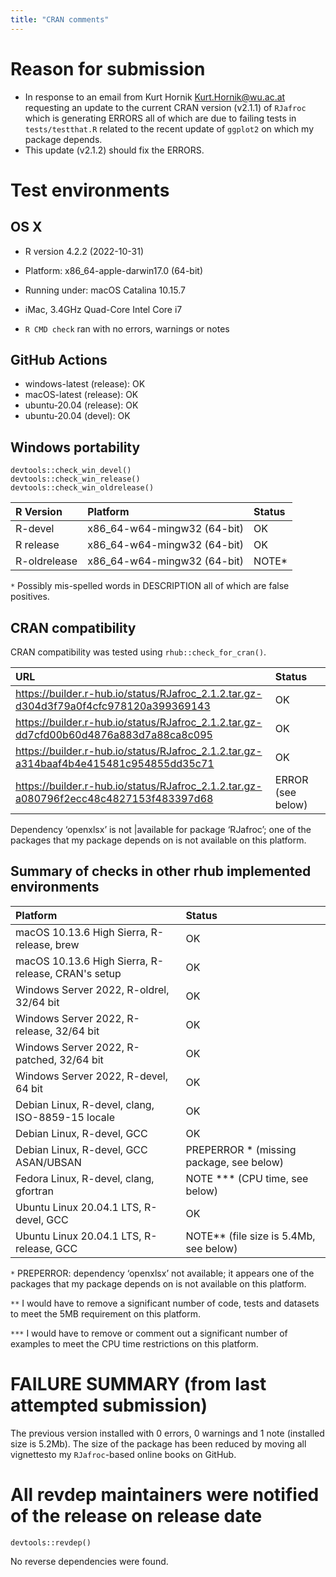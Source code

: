 ```yaml
---
title: "CRAN comments"
---
```



# Reason for submission
* In response to an email from Kurt Hornik <Kurt.Hornik@wu.ac.at> requesting an update to the current CRAN version (v2.1.1) of `RJafroc` which is generating ERRORS all of which are due to failing tests in `tests/testthat.R` related to the recent update of `ggplot2` on which my package depends. 
* This update (v2.1.2) should fix the ERRORS. 


# Test environments

## OS X
* R version 4.2.2 (2022-10-31)
* Platform: x86_64-apple-darwin17.0 (64-bit)
* Running under: macOS Catalina 10.15.7
* iMac, 3.4GHz Quad-Core Intel Core i7

* `R CMD check` ran with no errors, warnings or notes


## GitHub Actions

* windows-latest (release): OK 
* macOS-latest (release):  OK
* ubuntu-20.04 (release): OK
* ubuntu-20.04 (devel): OK


## Windows portability

```
devtools::check_win_devel()
devtools::check_win_release()
devtools::check_win_oldrelease() 
```

| R Version    | Platform                    | Status |
|:-------------|:----------------------------|:-------|
| R-devel      | x86_64-w64-mingw32 (64-bit) | OK     |
| R release    | x86_64-w64-mingw32 (64-bit) | OK    |
| R-oldrelease | x86_64-w64-mingw32 (64-bit) | NOTE\*  |

`*` Possibly mis-spelled words in DESCRIPTION all of which are false positives.


## CRAN compatibility

CRAN compatibility was tested using `rhub::check_for_cran()`. 


| URL                                                                                  | Status                    |
|:-------------------------------------------------------------------------------------|:--------------------------|
|https://builder.r-hub.io/status/RJafroc_2.1.2.tar.gz-d304d3f79a0f4cfc978120a399369143 | OK                        |
|https://builder.r-hub.io/status/RJafroc_2.1.2.tar.gz-dd7cfd00b60d4876a883d7a88ca8c095 | OK                        |
|https://builder.r-hub.io/status/RJafroc_2.1.2.tar.gz-a314baaf4b4e415481c954855dd35c71 | OK                        |
|https://builder.r-hub.io/status/RJafroc_2.1.2.tar.gz-a080796f2ecc48c4827153f483397d68 | ERROR (see below)         |

Dependency ‘openxlsx’ is not |available for package ‘RJafroc’; one of the packages that my package depends on is not available on this platform.

## Summary of checks in other rhub implemented environments


| Platform                                           | Status                                                |
|:---------------------------------------------------|:------------------------------------------------------|
| macOS 10.13.6 High Sierra, R-release, brew         | OK                                                    |
| macOS 10.13.6 High Sierra, R-release, CRAN's setup | OK                                                    |
| Windows Server 2022, R-oldrel, 32/64 bit           | OK                                                    |
| Windows Server 2022, R-release, 32/64 bit          | OK                                                   |
| Windows Server 2022, R-patched, 32/64 bit          | OK                                                   |
| Windows Server 2022, R-devel, 64 bit               | OK                                                    |
| Debian Linux, R-devel, clang, ISO-8859-15 locale   | OK                                                    |
| Debian Linux, R-devel, GCC                         | OK                                                    |
| Debian Linux, R-devel, GCC ASAN/UBSAN              | PREPERROR \* (missing package, see below)             |
| Fedora Linux, R-devel, clang, gfortran             | NOTE  \*\*\* (CPU time, see below)                    |
| Ubuntu Linux 20.04.1 LTS, R-devel, GCC             | OK                                                    |
| Ubuntu Linux 20.04.1 LTS, R-release, GCC           | NOTE\*\* (file size is 5.4Mb, see below)              |


`*` PREPERROR: dependency ‘openxlsx’ not available; it appears one of the packages that my package depends on is not available on this platform.

`**` I would have to remove a significant number of code, tests and datasets to meet the 5MB requirement on this platform. 

`***` I would have to remove or comment out a significant number of examples to meet the CPU time restrictions on this platform. 


# FAILURE SUMMARY (from last attempted submission)

The previous version installed with 0 errors, 0 warnings and 1 note (installed size is 5.2Mb). The size of the package has been reduced by moving all vignettesto my `RJafroc`-based online books on GitHub. 

# All revdep maintainers were notified of the release on release date

```
devtools::revdep()
```

No reverse dependencies were found.


